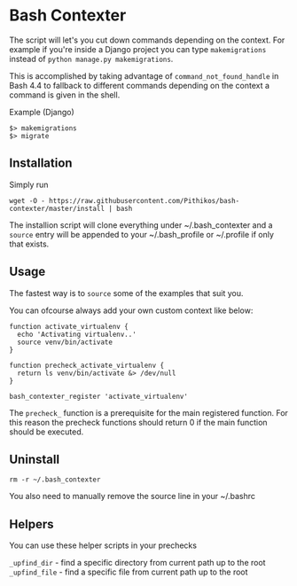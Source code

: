 Bash Contexter
==============

The script will let's you cut down commands depending on the context. For example
if you're inside a Django project you can type `makemigrations` instead of `python manage.py makemigrations`.

This is accomplished by taking advantage of `command_not_found_handle` in Bash 4.4 to
fallback to different commands depending on the context a command is given in
the shell.

Example (Django)

    $> makemigrations
    $> migrate


Installation
------------

Simply run

    wget -O - https://raw.githubusercontent.com/Pithikos/bash-contexter/master/install | bash


The installion script will clone everything under ~/.bash_contexter and a `source` entry will be appended
to your ~/.bash_profile or ~/.profile if only that exists.


Usage
-----

The fastest way is to `source` some of the examples that suit you.

You can ofcourse always add your own custom context like below:

    function activate_virtualenv {
      echo 'Activating virtualenv..'
      source venv/bin/activate
    }

    function precheck_activate_virtualenv {
      return ls venv/bin/activate &> /dev/null
    }

    bash_contexter_register 'activate_virtualenv'

The `precheck_` function is a prerequisite for the main registered function. For this
reason the precheck functions should return 0 if the main function should be executed.


Uninstall
---------

    rm -r ~/.bash_contexter

You also need to manually remove the source line in your ~/.bashrc


Helpers
-------

You can use these helper scripts in your prechecks

`_upfind_dir` - find a specific directory from current path up to the root
`_upfind_file` - find a specific file from current path up to the root
